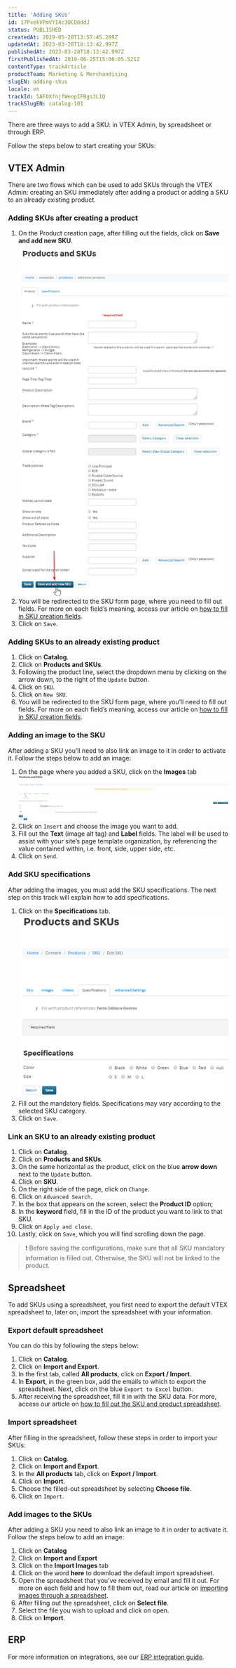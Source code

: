 ```yaml
---
title: 'Adding SKUs'
id: 17PxekVPmVYI4c3OCQ0ddJ
status: PUBLISHED
createdAt: 2019-05-20T13:57:45.289Z
updatedAt: 2023-03-28T18:13:42.997Z
publishedAt: 2023-03-28T18:13:42.997Z
firstPublishedAt: 2019-06-25T15:06:05.521Z
contentType: trackArticle
productTeam: Marketing & Merchandising
slugEN: adding-skus
locale: en
trackId: 5AF0XfnjfWeopIFBgs3LIQ
trackSlugEN: catalog-101
---
```


There are three ways to add a SKU: in VTEX Admin, by spreadsheet or through ERP.

Follow the steps below to start creating your SKUs:

## VTEX Admin

There are two flows which can be used to add SKUs through the VTEX Admin: creating an SKU immediately after adding a product or adding a SKU to an already existing product.

### Adding SKUs after creating a product

1.	On the Product creation page, after filling out the fields, click on **Save and add new SKU**. 
  ![picture1.en](https://raw.githubusercontent.com/vtexdocs/help-center-content/refs/heads/main/docs/en/tracks/catalog-101/adding-skus_1.png) 
2.	You will be redirected to the SKU form page, where you need to fill out fields. For more on each field’s meaning, access our article on [how to fill in SKU creation fields](https://help.vtex.com/en/tutorial/sku-fields--21DDItuEQc6mseiW8EakcY). 
3.	Click on `Save`.

### Adding SKUs to an already existing product

1.	Click on **Catalog**.
2.	Click on **Products and SKUs**.
3.	Following the product line, select the dropdown menu by clicking on the arrow down, to the right of the `Update` button.
4.	Click on `SKU`.
5.	Click on `New SKU`.
6.	You will be redirected to the SKU form page, where you’ll need to fill out fields. For more on each field’s meaning, access our article on [how to fill in SKU creation fields](https://help.vtex.com/en/tutorial/sku-fields--21DDItuEQc6mseiW8EakcY). 

### Adding an image to the SKU

After adding a SKU you’ll need to also link an image to it in order to activate it. Follow the steps below to add an image:

1.	On the page where you added a SKU, click on the **Images** tab
![picture6.en](https://raw.githubusercontent.com/vtexdocs/help-center-content/refs/heads/main/docs/en/tracks/catalog-101/adding-skus_2.png)
2.	Click on `Insert` and choose the image you want to add.
3.	Fill out the **Text** (image alt tag) and **Label** fields. The label will be used to assist with your site’s page template organization, by referencing the value contained within, i.e. front, side, upper side, etc.
4.	Click on `Send`.

### Add SKU specifications

After adding the images, you must add the SKU specifications. The next step on this track will explain how to add specifications.

1.	Click on the **Specifications** tab.
![picture7.en](https://raw.githubusercontent.com/vtexdocs/help-center-content/refs/heads/main/docs/en/tracks/catalog-101/adding-skus_3.png) 
2.	Fill out the mandatory fields. Specifications may vary according to the selected SKU category.
3.	Click on `Save`.

### Link an SKU to an already existing product

1. Click on __Catalog__.
2. Click on __Products and SKUs__.
3. On the same horizontal as the product, click on the blue __arrow down__ next to the `Update` button.
4. Click on __SKU__.
5. On the right side of the page, click on `Change`.
6. Click on `Advanced Search`.
7. In the box that appears on the screen, select the __Product ID__ option;
8. In the __keyword__ field, fill in the ID of the product you want to link to that SKU.
9. Click on `Apply and close`.
10. Lastly, click on `Save`, which you will find scrolling down the page.

>❗ Before saving the configurations, make sure that all SKU mandatory information is filled out. Otherwise, the SKU will not be linked to the product.

## Spreadsheet

To add SKUs using a spreadsheet, you first need to export the default VTEX spreadsheet to, later on, import the spreadsheet with your information.

### Export default spreadsheet

You can do this by following the steps below:

1.	Click on **Catalog**.
2.	Click on **Import and Export**.
3.	In the first tab, called **All products**, click on **Export / Import**.
4.	In __Export__, in the green box, add the emails to which to export the spreadsheet. Next, click on the blue `Export to Excel` button. 
5. After receiving the spreadsheet, fill it in with the SKU data. For more, access our article on [how to fill out the SKU and product spreadsheet](https://help.vtex.com/en/tutorial/fill-in-import-spreadsheet-fields--4nYhx63Q5yokQWaMguaIgI).

### Import spreadsheet

After filling in the spreadsheet, follow these steps in order to import your SKUs:

1.	Click on **Catalog**.
2.	Click on **Import and Export**.
3.	In the __All products__ tab, click on **Export / Import**.
4.	Click on **Import**.
5.	Choose the filled-out spreadsheet by selecting **Choose file**.
6.	Click on `Import`.

### Add images to the SKUs

After adding a SKU you need to also link an image to it in order to activate it. Follow the steps below to add an image:

1.	Click on **Catalog**
2.	Click on **Import and Export**
3.	Click on the **Import Images** tab
4.	Click on the word **here** to download the default import spreadsheet.
5.	Open the spreadsheet that you’ve received by email and fill it out. For more on each field and how to fill them out, read our article on [importing images through a spreadsheet](https://help.vtex.com/en/tutorial/importing-images-through-spreadsheet--tutorials_262). 
6.	After filling out the spreadsheet, click on **Select file**.
7.	Select the file you wish to upload and click on open.
8.	Click on **Import**.

## ERP

For more information on integrations, see our [ERP integration guide](https://developers.vtex.com/docs/erp-integration-guide).

